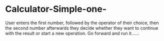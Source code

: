 # Calculator-Simple-one-
User enters the first number, followed by the operator of their choice, then the second number afterwards they decide whether they want to continue with the result or start a new operation. Go forward and run it......
